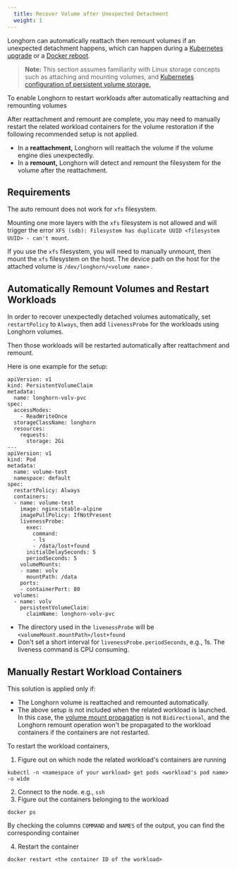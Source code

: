 ```yaml
---
  title: Recover Volume after Unexpected Detachment
  weight: 1
---
```


Longhorn can automatically reattach then remount volumes if an unexpected detachment happens, which can happen during a [Kubernetes upgrade](https://github.com/longhorn/longhorn/issues/703) or a [Docker reboot](https://github.com/longhorn/longhorn/issues/686).

> **Note:** This section assumes familiarity with Linux storage concepts such as attaching and mounting volumes, and [Kubernetes configuration of persistent volume storage.](https://kubernetes.io/docs/tasks/configure-pod-container/configure-persistent-volume-storage/#create-a-pod)

To enable Longhorn to restart workloads after automatically reattaching and remounting volumes

After reattachment and remount are complete, you may need to manually restart the related workload containers for the volume restoration if the following recommended setup is not applied.

- In a **reattachment,** Longhorn will reattach the volume if the volume engine dies unexpectedly.
- In a **remount,** Longhorn will detect and remount the filesystem for the volume after the reattachment.


## Requirements

The auto remount does not work for `xfs` filesystem.

Mounting one more layers with the `xfs` filesystem is not allowed and will trigger the error `XFS (sdb): Filesystem has duplicate UUID <filesystem UUID> - can't mount`.

If you use the `xfs` filesystem, you will need to manually unmount, then mount the `xfs` filesystem on the host. The device path on the host for the attached volume is `/dev/longhorn/<volume name>` . 

## Automatically Remount Volumes and Restart Workloads

In order to recover unexpectedly detached volumes automatically, set `restartPolicy` to `Always`, then add `livenessProbe` for the workloads using Longhorn volumes.

Then those workloads will be restarted automatically after reattachment and remount.

Here is one example for the setup:

```
apiVersion: v1
kind: PersistentVolumeClaim
metadata:
  name: longhorn-volv-pvc
spec:
  accessModes:
    - ReadWriteOnce
  storageClassName: longhorn
  resources:
    requests:
      storage: 2Gi
---
apiVersion: v1
kind: Pod
metadata:
  name: volume-test
  namespace: default
spec:
  restartPolicy: Always
  containers:
  - name: volume-test
    image: nginx:stable-alpine
    imagePullPolicy: IfNotPresent
    livenessProbe:
      exec:
        command:
        - ls
        - /data/lost+found
      initialDelaySeconds: 5
      periodSeconds: 5
    volumeMounts:
    - name: volv
      mountPath: /data
    ports:
    - containerPort: 80
  volumes:
  - name: volv
    persistentVolumeClaim:
      claimName: longhorn-volv-pvc
```
- The directory used in the `livenessProbe` will be `<volumeMount.mountPath>/lost+found`
- Don't set a short interval for `livenessProbe.periodSeconds`, e.g., 1s. The liveness command is CPU consuming.

## Manually Restart Workload Containers

This solution is applied only if:

- The Longhorn volume is reattached and remounted automatically.
- The above setup is not included when the related workload is launched. In this case, the [volume mount propagation](https://kubernetes.io/docs/concepts/storage/volumes/#mount-propagation) is not `Bidirectional`, and the Longhorn remount operation won't be propagated to the workload containers if the containers are not restarted.

To restart the workload containers,

1. Figure out on which node the related workload's containers are running
```
kubectl -n <namespace of your workload> get pods <workload's pod name> -o wide
```
2. Connect to the node. e.g., `ssh`
3. Figure out the containers belonging to the workload
```
docker ps
```
By checking the columns `COMMAND` and `NAMES` of the output, you can find the corresponding container

4. Restart the container
```
docker restart <the container ID of the workload>
```